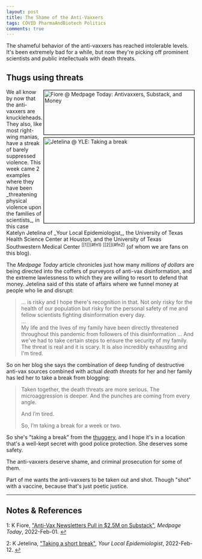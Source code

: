 ```yaml
---
layout: post
title: The Shame of the Anti-Vaxxers
tags: COVID PharmaAndBiotech Politics
comments: true
---
```


The shameful behavior of the anti-vaxxers has reached intolerable levels.  It's been
extremely bad for a while, but now they're picking off prominent scientists and public
intellectuals with death threats.  


## Thugs using threats  

<img src="{{ site.baseurl }}/images/2022-02-13-antivax-shame-medpage.jpg" width="400" height="118" alt="Fiore @ Medpage Today: Antivaxxers, Substack, and Money" title="Fiore @ Medpage Today: Antivaxxers, Substack, and Money" style="float: right; margin: 3px 3px 3px 3px; border: 1px solid #000000;">
<img src="{{ site.baseurl }}/images/2022-02-13-antivax-shame-yle.jpg" width="400" height="227" alt="Jetelina @ YLE: Taking a break" title="Jetelina @ YLE: Taking a break" style="float: right; margin: 3px 3px 3px 3px; border: 1px solid #000000;">
We all know by now that the anti-vaxxers are knuckleheads.  They also, like most right-wing manias,
have a streak of barely suppressed violence.  This week came 2 examples where they have
been _threatening physical violence upon the families of scientists_, in this case Katelyn Jetelina of
_Your Local Epidemiologist_, the University of Texas Health Science Center at
Houston, and the University of Texas Southwestern Medical 
Center <sup id="fn1a">[[1]](#fn1)</sup> <sup id="fn2a">[[2]](#fn2)</sup> (of whom we are
fans on this blog).  

The _Medpage Today_ article chronicles just how many _millions of dollars_ are being
directed into the coffers of purveyors of anti-vax disinformation, and the extreme
lawlessness to which they are willing to resort to defend that money.  Jetelina said of this
state of affairs where we funnel money at people who lie and disrupt:  

> &hellip; is risky and I hope there's recognition in that. Not only risky for the health
> of our population but risky for the personal safety of me and fellow scientists fighting
> disinformation every day.  
> &hellip;  
> My life and the lives of my family have been directly threatened throughout this
> pandemic from followers of this disinformation &hellip; And we've
> had to take certain steps to ensure the security of my family. The threat is real and it
> is scary. It is also incredibly exhausting and I'm tired.  

So on  her blog she says the combination of deep funding of destructive anti-vax sources
combined with actual _death threats_ for her and her family has led her to take a break
from blogging:  

> Taken together, the death threats are more serious. The microaggression is deeper. And
> the punches are coming from every angle.  
>  
> And I’m tired.  
>  
> So, I’m taking a break for a week or two.  

So she's "taking a break" from the [thuggery](https://en.wikipedia.org/wiki/Thuggee), and
I hope it's in a location that's a well-kept secret with good police protection.  She
deserves some safety.  

The anti-vaxxers deserve shame, and criminal prosecution for some of them.  

Part of me wants the anti-vaxxers to be taken out and shot.  Though "shot" with a vaccine,
because that's just poetic justice.  

---

## Notes &amp; References  

<!--
<sup id="fn1a">[[1]](#fn1)</sup>

<a id="fn1">1</a>: ***, ["***"](***), *** [↩](#fn1a)  

<a href="{{ site.baseurl }}/images/***"><img src="{{ site.baseurl }}/images/***" width="400" height="***" alt="***" title="***" style="float: right; margin: 3px 3px 3px 3px; border: 1px solid #000000;"></a>

<iframe width="400" height="224" src="***" allow="accelerometer; encrypted-media; gyroscope; picture-in-picture" allowfullscreen style="float: right; margin: 3px 3px 3px 3px; border: 1px solid #000000;"></iframe>
-->

<a id="fn1">1</a>: K Fiore, ["Anti-Vax Newsletters Pull in $2.5M on Substack"](https://www.medpagetoday.com/special-reports/exclusives/96955), _Medpage Today_, 2022-Feb-01. [↩](#fn1a)  

<a id="fn2">2</a>: K Jetelina, ["Taking a short break"](https://yourlocalepidemiologist.substack.com/p/taking-a-short-break), _Your Local Epidemiologist_, 2022-Feb-12. [↩](#fn2a)  
